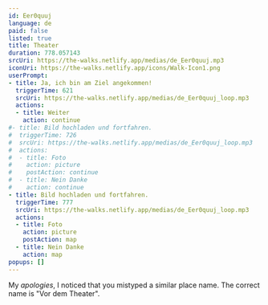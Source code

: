```yaml
---
id: Eer0quuj
language: de
paid: false
listed: true
title: Theater
duration: 778.057143
srcUri: https://the-walks.netlify.app/medias/de_Eer0quuj.mp3
iconUri: https://the-walks.netlify.app/icons/Walk-Icon1.png
userPrompt:
- title: Ja, ich bin am Ziel angekommen!
  triggerTime: 621
  srcUri: https://the-walks.netlify.app/medias/de_Eer0quuj_loop.mp3
  actions:
  - title: Weiter
    action: continue
#- title: Bild hochladen und fortfahren.
#  triggerTime: 726
#  srcUri: https://the-walks.netlify.app/medias/de_Eer0quuj_loop.mp3
#  actions:
#  - title: Foto
#    action: picture
#    postAction: continue
#  - title: Nein Danke
#    action: continue
- title: Bild hochladen und fortfahren.
  triggerTime: 777
  srcUri: https://the-walks.netlify.app/medias/de_Eer0quuj_loop.mp3
  actions:
  - title: Foto
    action: picture
    postAction: map
  - title: Nein Danke
    action: map
popups: []
---
```

My *apologies*, I noticed that you mistyped a similar place name. The correct name is "Vor dem Theater".
